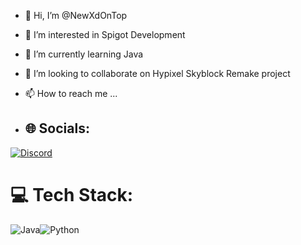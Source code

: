 - 👋 Hi, I’m @NewXdOnTop
- 👀 I’m interested in Spigot Development
- 🌱 I’m currently learning Java
- 💞️ I’m looking to collaborate on Hypixel Skyblock Remake project
- 📫 How to reach me ...

- ## 🌐 Socials:
[![Discord](https://img.shields.io/badge/Discord-%237289DA.svg?logo=discord&logoColor=white)](https://discord.gg/shlok_op) 

# 💻 Tech Stack:
![Java](https://img.shields.io/badge/java-%23ED8B00.svg?style=for-the-badge&logo=openjdk&logoColor=white)![Python](https://img.shields.io/badge/python-3670A0?style=for-the-badge&logo=python&logoColor=ffdd54) 
